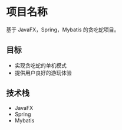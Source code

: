 # 项目名称
基于 JavaFX，Spring，Mybatis 的贪吃蛇项目。

## 目标
- 实现贪吃蛇的单机模式
- 提供用户良好的游玩体验

## 技术栈
- JavaFX
- Spring
- Mybatis
